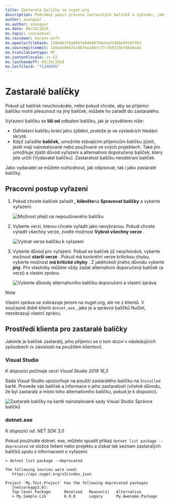 ```yaml
---
title: Zastaralé balíčky na nuget.org
description: Podrobný popis procesu zastaralých balíčků a způsobu, jakým klienti tyto informace zobrazují
author: anangaur
ms.author: anangaur
ms.date: 09/23/2019
ms.topic: conceptual
ms.reviewer: karann-msft
ms.openlocfilehash: 120b463fda856fe9dd407b6eba32d60e0918f763
ms.sourcegitcommit: 188ade66b7ac807ba1667c77cfb9325bf89a8a4a
ms.translationtype: MT
ms.contentlocale: cs-CZ
ms.lasthandoff: 09/24/2019
ms.locfileid: "71248895"
---
```

# <a name="deprecating-packages"></a>Zastaralé balíčky

Pokud už balíček neuchováváte, nebo pokud chcete, aby se příjemci balíčku mohli přesunout na jiný balíček, můžete ho zařadit do zastaralého. 

Vyřazení balíčku se **liší od** odbalení balíčku, jak je vysvětleno níže:
* Odhlášení balíčku brání jeho zjištění, protože je ve výsledcích hledání skryté. 
* Když zařadíte **balíček,** umožníte stávajícím příjemcům balíčku zjistit, jestli mají nainstalované nebo používané ve svých projektech. Také jim umožňuje zjistit důvod vyřazení a alternativní doporučený balíček, který jste určili (Vydavatel balíčku). Zastaralost balíčku neodstraní balíček. 

Jako vydavatel se můžete rozhodnout, jak odpisovat, tak i jako zastaralé balíčky.

## <a name="deprecation-workflow"></a>Pracovní postup vyřazení
1. Pokud chcete balíček zařadit **, klikněte**na **Spravovat balíčky** a vyberte vyřazení:

    ![Možnost přejít na nepoužívaného balíčku](media/deprecation-select-option.png)

2. Vyberte verzi, kterou chcete vyřadit jako nevybranou. Pokud chcete vyřadit všechny verze, zvolte možnost **Vybrat všechny verze** .

    ![Vybrat verze balíčku k vyřazení](media/deprecation-select-version.png)

3. Vyberte důvod pro vyřazení. Pokud se balíček již neuchovává, vyberte možnost **starší verze** . Pokud má konkrétní verze kritickou chybu, vyberte možnost **má kritické chyby** . Z jakéhokoli jiného důvodu vyberte **jiný**. Pro vlastníky můžete vždy zadat alternativní doporučený balíček (a verzi) a vlastní zprávu. 

    ![Vyberte důvody alternativního balíčku doporučení a vlastní zpráva.](media/deprecation-save.png)

> [!Note]
> Vlastní zpráva se zobrazuje jenom na nuget.org, ale ne z klientů. V současné době klienti `dotnet.exe` , jako je a správce balíčků NuGet, nezobrazují vlastní zprávu.

## <a name="client-experience-for-deprecated-packages"></a>Prostředí klienta pro zastaralé balíčky
Jakmile je balíček zastaralý, jeho příjemci se o tom dozví v následujících způsobech (v závislosti na použitém klientovi).

### <a name="visual-studio"></a>Visual Studio 
*K dispozici počínaje verzí Visual Studio 2019 16,3*

Sada Visual Studio upozorňuje na použití zastaralého balíčku na `Installed` kartě. Provede vás balíček a informace o jeho zastaralosti (včetně důvodu, že byl zastaralý a místo toho alternativního balíčku, pokud je k dispozici).

   ![Zastaralé balíčky na kartě nainstalované sady Visual Studio Správce balíčků](media/deprecation-vs.png)

### <a name="dotnetexe"></a>dotnet.exe
*K dispozici od .NET SDK 3,0*

Pokud používáte dotnet. exe, můžete spustit příkaz `dotnet list package --deprecated` ve složce řešení nebo projektu a získat tak seznam zastaralých balíčků spolu s informacemi o vyřazení:

```
> dotnet list package --deprecated

The following sources were used:
   https://api.nuget.org/v3/index.json

Project `My.Test.Project` has the following deprecated packages
   [netcoreapp3.0]:
   Top-level Package      Resolved   Reason(s)   Alternative
   > My.Sample.Lib        6.0.0      Legacy      My.Awesome.Package

```
